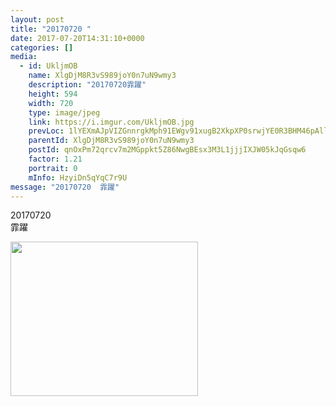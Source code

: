 ```yaml
---
layout: post
title: "20170720 " 
date: 2017-07-20T14:31:10+0000 
categories: [] 
media:
  - id: UkljmOB
    name: XlgDjM8R3vS989joY0n7uN9wmy3
    description: "20170720霏躍"   
    height: 594
    width: 720
    type: image/jpeg
    link: https://i.imgur.com/UkljmOB.jpg
    prevLoc: 1lYEXmAJpVIZGnnrgkMph91EWgv91xugB2XkpXP0srwjYE0R3BHM46pAllP2IExKqXlr5lCYMNON61zQu1ox3KkWE1u4NEm5lzWJhpEqEZLYYYi5YQXBROjJFmWgx0916nsnlxw2YxpMIpxWWVzR7LsjRLANwwEXiEzk3WvRqqhVDOpVgnXQfZx2VEgjDAfDxM3vDN90Frl0gA0qWgc4wz0BV3AWclvB4A56pMsvK4Y59J4Yf46pK244PXfZW0p7KEEYCygn
    parentId: XlgDjM8R3vS989joY0n7uN9wmy3
    postId: qnOxPm72qrcv7m2MGppkt5Z86NwgBEsx3M3L1jjjIXJW05kJqGsqw6
    factor: 1.21
    portrait: 0
    mInfo: HzyiDn5qYqC7r9U
message: "20170720  霏躍"
---
```


20170720  
霏躍


[//]: #media:  
<a href="https://i.imgur.com/UkljmOB.jpg"><img src="https://i.imgur.com/UkljmOB.jpg" height="247" width="300" /></a> 
 
